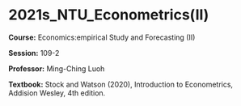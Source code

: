 # **2021s_NTU_Econometrics(II)**

**Course:** Economics:empirical Study and Forecasting (II) 

**Session:** 109-2

**Professor:** Ming-Ching Luoh

**Textbook:** Stock and Watson (2020), Introduction to Econometrics, Addision Wesley, 4th edition.
